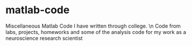 # matlab-code
Miscellaneous Matlab Code I have written through college. \n
Code from labs, projects, homeworks and some of the analysis code for my work as a neuroscience research scientist
